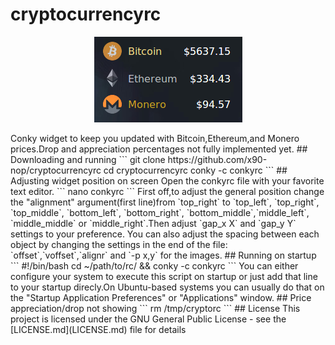 # cryptocurrencyrc
<p align="center"> 
<img src="https://raw.githubusercontent.com/x90-nop/cryptocurrencyrc/master/images/a1.png">
</p>
 Conky widget to keep you updated with Bitcoin,Ethereum,and Monero prices.Drop and appreciation percentages not fully implemented yet.
## Downloading and running
```
git clone https://github.com/x90-nop/cryptocurrencyrc
cd cryptocurrencyrc
conky -c conkyrc
```
## Adjusting widget position on screen
 Open the conkyrc file with your favorite text editor.
```
nano conkyrc
```
 First off,to adjust the general position change the "alignment" argument(first line)from `top_right` to `top_left`, `top_right`, `top_middle`, `bottom_left`, `bottom_right`, `bottom_middle`,`middle_left`, `middle_middle` or `middle_right`.Then adjust `gap_x X` and `gap_y Y` settings to your preference.
 You can also adjust the spacing between each object by changing the settings in the end of the file: `offset`,`voffset`,`alignr` and `-p x,y` for the images.
## Running on startup
```
#!/bin/bash
cd ~/path/to/rc/ && conky -c conkyrc
```
You can either configure your system to execute this script on startup or just add that line to your startup direcly.On Ubuntu-based systems you can usually do that on the "Startup Application Preferences" or "Applications" window.
## Price appreciation/drop not showing
```
rm /tmp/cryptorc
```
## License
This project is licensed under the GNU General Public License - see the [LICENSE.md](LICENSE.md) file for details
